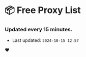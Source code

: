 # :package: Free Proxy List
### Updated every 15 minutes.

- Last updated: `2024-10-15 12:57`

:heart:
